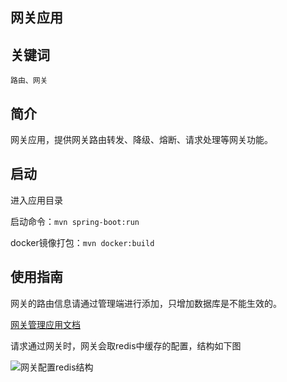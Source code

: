 网关应用
----------

## 关键词

`路由、网关`

## 简介

网关应用，提供网关路由转发、降级、熔断、请求处理等网关功能。

## 启动

进入应用目录

启动命令：`mvn spring-boot:run`

docker镜像打包：`mvn docker:build`

## 使用指南

网关的路由信息请通过管理端进行添加，只增加数据库是不能生效的。

[网关管理应用文档](../gateway-admin) 


请求通过网关时，网关会取redis中缓存的配置，结构如下图

![网关配置redis结构](../../docs/gateway-web.png) 
